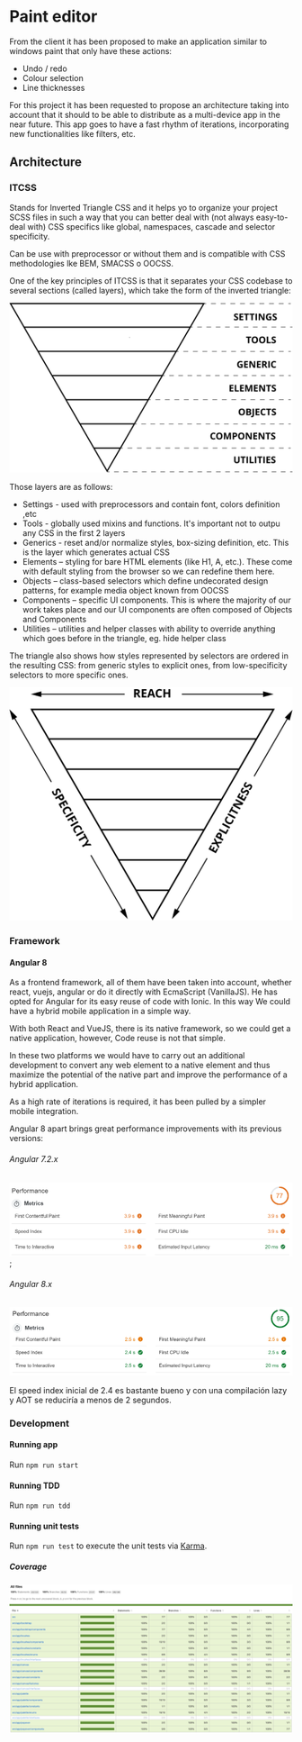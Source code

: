 # Paint editor
From the client it has been proposed to make an application similar to windows paint that only have these actions:

- Undo / redo
- Colour selection
- Line thicknesses

For this project it has been requested to propose an architecture taking into account that it should
to be able to distribute as a multi-device app in the near future. This app goes
to have a fast rhythm of iterations, incorporating new functionalities like filters, etc.

## Architecture

### ITCSS
Stands for Inverted Triangle CSS and it helps yo to organize your project SCSS files in such a way that you can
better deal with (not always easy-to-deal with) CSS specifics like global, namespaces, cascade and selector 
specificity.

Can be use with preprocessor or without them and is compatible with CSS methodologies lke BEM, SMACSS o OOCSS.

One of the key principles of ITCSS is that it separates your CSS codebase to several sections (called layers), 
which take the form of the inverted triangle:

![triangle](./src/assets/img/itcss-layers2.svg)

Those layers are as follows:

- Settings - used with preprocessors and contain font, colors definition ,etc
- Tools - globally used mixins and functions. It's important not to outpu any CSS in the first 2 layers
- Generics - reset and/or normalize styles, box-sizing definition, etc. This is the 
layer which generates actual CSS
- Elements – styling for bare HTML elements (like H1, A, etc.). These come with default styling from the browser so we can redefine them here.
- Objects – class-based selectors which define undecorated design patterns, for example media object known from OOCSS
- Components – specific UI components. This is where the majority of our work takes place and our UI components are often composed of Objects and Components
- Utilities – utilities and helper classes with ability to override anything which goes before in the triangle, eg. hide helper class

The triangle also shows how styles represented by selectors are ordered in the resulting CSS: from generic styles to explicit ones, from 
low-specificity selectors to more specific ones.

![triangle-reach](./src/assets/img/itcss-key-metrics.svg)

### Framework

#### Angular 8
As a frontend framework, all of them have been taken into account, whether react, vuejs, angular or do it directly
with EcmaScript (VanillaJS). He has opted for Angular for its easy reuse of code with Ionic. In this way
We could have a hybrid mobile application in a simple way.

With both React and VueJS, there is its native framework, so we could get a native application, however,
Code reuse is not that simple.

In these two platforms we would have to carry out an additional development to convert any web element to a
native element and thus maximize the potential of the native part and improve the performance of a
hybrid application.

As a high rate of iterations is required, it has been pulled by a simpler mobile integration.

Angular 8 apart brings great performance improvements with its previous versions:

###### Angular 7.2.x
![a7-performance](./src/assets/img/a7-performance.png);

###### Angular 8.x
![a8-performance](./src/assets/img/a8-performance.png)

El speed index inicial de 2.4 es bastante bueno y con una compilación lazy y AOT se reduciría a menos de 2 segundos.

### Development

#### Running app
Run `npm run start`

#### Running TDD
Run `npm run tdd`

#### Running unit tests
Run `npm run test` to execute the unit tests via [Karma](https://karma-runner.github.io).

##### Coverage
![covearge](./src/assets/img/coverage.png)

